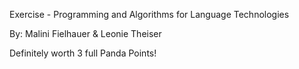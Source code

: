 Exercise - Programming and Algorithms for Language Technologies

By: Malini Fielhauer & Leonie Theiser


Definitely worth 3 full Panda Points!
